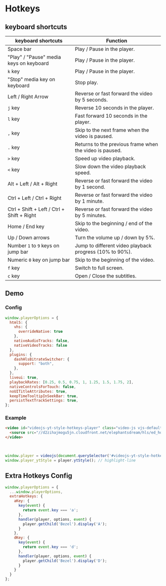 # Hotkeys

## keyboard shortcuts

| keyboard shortcuts                         | Function                                                |
| ------------------------------------------ | ------------------------------------------------------- |
| Space bar                                  | Play / Pause in the player.                             |
| "Play" / "Pause" media keys on keyboard    | Play / Pause in the player.                             |
| `k` key                                    | Play / Pause in the player.                             |
| "Stop" media key on keyboard               | Stop play.                                              |
| Left / Right Arrow                         | Reverse or fast forward the video by 5 seconds.         |
| `j` key                                    | Reverse 10 seconds in the player.                       |
| `l` key                                    | Fast forward 10 seconds in the player.                  |
| `,` key                                    | Skip to the next frame when the video is paused.        |
| `.` key                                    | Returns to the previous frame when the video is paused. |
| `>` key                                    | Speed up video playback.                                |
| `<` key                                    | Slow down the video playback speed.                     |
| Alt + Left / Alt + Right                   | Reverse or fast forward the video by 1 second.          |
| Ctrl + Left / Ctrl + Right                 | Reverse or fast forward the video by 1 minute.          |
| Ctrl + Shift + Left / Ctrl + Shift + Right | Reverse or fast forward the video by 5 minutes.         |
| Home / End key                             | Skip to the beginning / end of the video.               |
| Up / Down arrows                           | Turn the volume up / down by 5%.                        |
| Number `1` to `9` keys on jump bar         | Jump to different video playback progress (10% to 90%). |
| Numeric `0` key on jump bar                | Skip to the beginning of the video.                     |
| `f` key                                    | Switch to full screen.                                  |
| `c` key                                    | Open / Close the subtitles.                             |

## Demo

### Config

```js run
window.playerOptions = {
  html5: {
    vhs: {
      overrideNative: true
    },
    nativeAudioTracks: false,
    nativeVideoTracks: false
  },
  plugins: {
    dashHlsBitrateSwitcher: {
      support: "both",
    },
  },
  liveui: true,
  playbackRates: [0.25, 0.5, 0.75, 1, 1.25, 1.5, 1.75, 2],
  nativeControlsForTouch: false,
  noUITitleAttributes: true,
  keepTimeTooltipInSeekBar: true,
  persistTextTrackSettings: true,
};
```

### Example
```html inject
<video id="videojs-yt-style-hotkeys-player" class="video-js vjs-default-skin vjs-fluid" controls>
  <source src="//d2zihajmogu5jn.cloudfront.net/elephantsdream/hls/ed_hd.m3u8" type="application/x-mpegURL">
</video>
```

<br/>

```js run
window.player = videojs(document.querySelector('#videojs-yt-style-hotkeys-player'), playerOptions);
window.player_ytStyle = player.ytStyle(); // highlight-line
```

## Extra Hotkeys Config

```js
window.playerOptions = {
  ...window.playerOptions,
  extraHotkeys: {
    aKey: {
      key(event) {
        return event.key === 'a';
      },
      handler(player, options, event) {
        player.getChild('Bezel').display('A');
      }
    },
    dKey: {
      key(event) {
        return event.key === 'd';
      },
      handler(player, options, event) {
        player.getChild('Bezel').display('D');
      }
    }
  }
};
```
